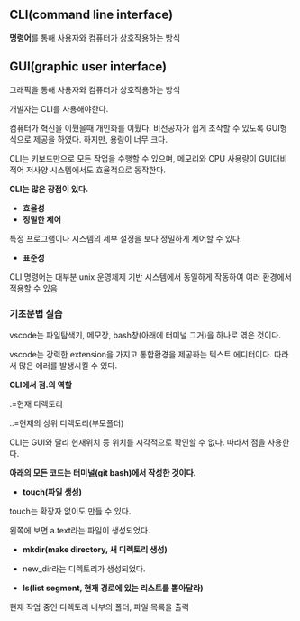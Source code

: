 ## CLI(command line interface)

**명령어**를 통해 사용자와 컴퓨터가 상호작용하는 방식

## GUI(graphic user interface)

그래픽을 통해 사용자와 컴퓨터가 상호작용하는 방식

개발자는 CLI를 사용해야한다.

컴퓨터가 혁신을 이뤘을때 개인화를 이뤘다. 비전공자가 쉽게 조작할 수 있도록 GUI형식으로 제공을 하였다. 하지만, 용량이 너무 크다.

CLI는 키보드만으로 모든 작업을 수행할 수 있으며, 메모리와 CPU 사용량이 GUI대비 적어 저사양 시스템에서도 효율적으로 동작한다. 

**CLI는 많은 장점이 있다.**

- **효율성**
- **정밀한 제어**

특정 프로그램이나 시스템의 세부 설정을 보다 정밀하게 제어할 수 있다.

- **표준성**

CLI 명령어는 대부분 unix 운영체제 기반 시스템에서 동일하게 작동하여 여러 환경에서 적용할 수 있음

### 기초문법 실습

vscode는 파일탐색기, 메모장, bash창(아래에 터미널 그거)을 하나로 엮은 것이다.

vscode는 강력한 extension을 가지고 통합환경을 제공하는 텍스트 에디터이다. 따라서 많은 에러를 발생시킬 수 있다. 

**CLI에서 점.의 역할**

.=현재 디렉토리

..=현재의 상위 디렉토리(부모폴더)

CLI는 GUI와 달리 현재위치 등 위치를 시각적으로 확인할 수 없다. 따라서 점을 사용한다.

**아래의 모든 코드는 터미널(git bash)에서 작성한 것이다.** 

- **touch(파일 생성)**

touch는 확장자 없이도 만들 수 있다.

왼쪽에 보면 a.text라는 파일이 생성되었다.

- **mkdir(make directory, 새 디렉토리 생성)**

- new_dir라는 디렉토리가 생성되었다.

- **ls(list segment, 현재 경로에 있는 리스트를 뽑아달라)**

현재 작업 중인 디렉토리 내부의 폴더, 파일 목록을 출력
